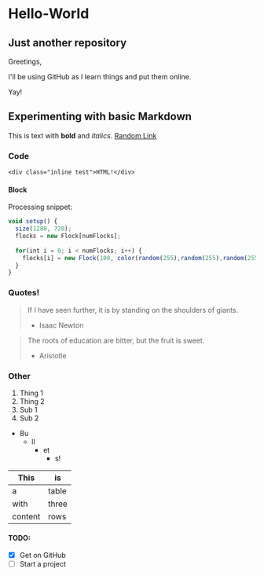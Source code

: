 # Hello-World
## Just another repository

Greetings,

I'll be using GitHub as I learn things and put them online.

Yay!

## Experimenting with basic Markdown

This is text with **bold** and *italics*.
[Random Link](https://en.wikipedia.org/wiki/Standing_on_the_shoulders_of_giants)

### Code
`<div class="inline test">HTML!</div>`
#### Block
Processing snippet:
```javascript
void setup() {
  size(1280, 720);
  flocks = new Flock[numFlocks];
  
  for(int i = 0; i < numFlocks; i++) {
    flocks[i] = new Flock(100, color(random(255),random(255),random(255)), i);
  }
}
```

### Quotes!

> If I have seen further, it is by standing on the shoulders of giants.
> - Isaac Newton

> The roots of education are bitter, but the fruit is sweet.
> - Aristotle

### Other

1. Thing 1
1. Thing 2
  1. Sub 1
  1. Sub 2

* Bu
  * ll
    * et
      * s!

This | is
-----|-----
a | table
with | three
content | rows

#### TODO:
- [x] Get on GitHub
- [ ] Start a project
